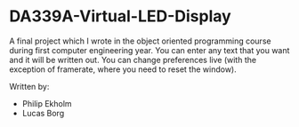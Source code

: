 # DA339A-Virtual-LED-Display

A final project which I wrote in the object oriented programming course during first computer engineering year. You can enter any text that you want and it will be written out. You can change preferences live (with the exception of framerate, where you need to reset the window).

Written by:
- Philip Ekholm
- Lucas Borg
